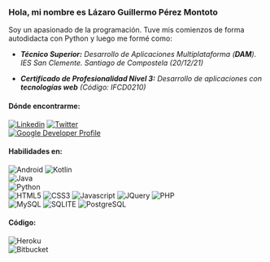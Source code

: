 ### Hola, mi nombre es Lázaro Guillermo Pérez Montoto

Soy un apasionado de la programación. Tuve mis comienzos de forma autodidacta con Python y luego me formé como:

- ***Técnico Superior:** Desarrollo de Aplicaciones Multiplataforma (**DAM**). IES San Clemente. Santiago de Compostela (20/12/21)*

- ***Certificado de Profesionalidad Nivel 3:** Desarrollo de aplicaciones con **tecnologías web** (Código: IFCD0210)*

#### Dónde encontrarme:

[![Linkedin](https://img.shields.io/badge/LinkedIn-0077B5?style=for-the-badge&logo=linkedin&logoColor=white)](https://www.linkedin.com/in/l%C3%A1zaro-guillermo-p%C3%A9rez-montoto-507731216/9)    [![Twitter](https://img.shields.io/badge/Twitter-1DA1F2?style=for-the-badge&logo=twitter&logoColor=white)](https://twitter.com/laguipemo)<br>
[![Google Developer Profile](https://img.shields.io/badge/Google%20Developer%20Profile-g.dev/laguipemo-orange.svg)](https://developers.google.com/profile/u/laguipemo)<br>

#### Habilidades en:

![Android](https://img.shields.io/badge/Android-3DDC84?style=for-the-badge&logo=android&logoColor=white)    ![Kotlin](https://img.shields.io/badge/Kotlin-0095D5?&style=for-the-badge&logo=kotlin&logoColor=white)<br>
![Java](https://img.shields.io/badge/Java-ED8B00?style=for-the-badge&logo=java&logoColor=white)<br>
![Python](https://img.shields.io/badge/Python-3776AB?style=for-the-badge&logo=python&logoColor=white)<br>
![HTML5](https://img.shields.io/badge/HTML-239120?style=for-the-badge&logo=html5&logoColor=white)    ![CSS3](https://img.shields.io/badge/CSS-239120?&style=for-the-badge&logo=css3&logoColor=white)    ![Javascript](https://img.shields.io/badge/JavaScript-F7DF1E?style=for-the-badge&logo=javascript&logoColor=black)    ![JQuery](https://img.shields.io/badge/jQuery-0769AD?style=for-the-badge&logo=jquery&logoColor=white)    ![PHP](https://img.shields.io/badge/PHP-777BB4?style=for-the-badge&logo=php&logoColor=white)<br>
![MySQL](https://img.shields.io/badge/MySQL-00000F?style=for-the-badge&logo=mysql&logoColor=white)    ![SQLITE](https://img.shields.io/badge/SQLite-07405E?style=for-the-badge&logo=sqlite&logoColor=white)    ![PostgreSQL](https://img.shields.io/badge/PostgreSQL-316192?style=for-the-badge&logo=postgresql&logoColor=white)<br>

#### Código:

![Heroku](https://img.shields.io/badge/Heroku-430098?style=for-the-badge&logo=heroku&logoColor=white)<br>
![Bitbucket](https://img.shields.io/badge/Bitbucket-0747a6?style=for-the-badge&logo=bitbucket&logoColor=white)<br>


<!--
**laguipemo/laguipemo** is a ✨ _special_ ✨ repository because its `README.md` (this file) appears on your GitHub profile.

Here are some ideas to get you started:

👋

- 🔭 I’m currently working on ...
- 🌱 I’m currently learning ...
- 👯 I’m looking to collaborate on ...
- 🤔 I’m looking for help with ...
- 💬 Ask me about ...
- 📫 How to reach me: ...
- 😄 Pronouns: ...
- ⚡ Fun fact: ...
-->
